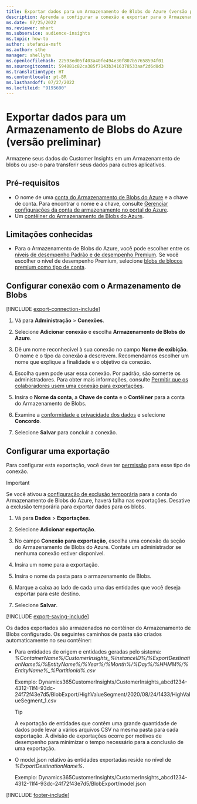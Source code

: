 ```yaml
---
title: Exportar dados para um Armazenamento de Blobs do Azure (versão preliminar)
description: Aprenda a configurar a conexão e exportar para o Armazenamento de blobs.
ms.date: 07/25/2022
ms.reviewer: mhart
ms.subservice: audience-insights
ms.topic: how-to
author: stefanie-msft
ms.author: sthe
manager: shellyha
ms.openlocfilehash: 22593ed05f403a40fe494e30f807b57658594f01
ms.sourcegitcommit: 594081c82ca385f7143b3416378533aaf2d6d0d3
ms.translationtype: HT
ms.contentlocale: pt-BR
ms.lasthandoff: 07/27/2022
ms.locfileid: "9195690"
---
```

# <a name="export-data-to-an-azure-blob-storage-preview"></a>Exportar dados para um Armazenamento de Blobs do Azure (versão preliminar)

Armazene seus dados do Customer Insights em um Armazenamento de blobs ou use-o para transferir seus dados para outros aplicativos.

## <a name="prerequisites"></a>Pré-requisitos

- O nome de uma [conta do Armazenamento de Blobs do Azure](/azure/storage/blobs/create-data-lake-storage-account) e a chave de conta. Para encontrar o nome e a chave, consulte [Gerenciar configurações da conta de armazenamento no portal do Azure](/azure/storage/common/storage-account-manage).
- Um [contêiner do Armazenamento de Blobs do Azure](/azure/storage/blobs/storage-quickstart-blobs-portal#create-a-container).

## <a name="known-limitations"></a>Limitações conhecidas

- Para o Armazenamento de Blobs do Azure, você pode escolher entre os [níveis de desempenho Padrão e de desempenho Premium](/azure/storage/blobs/storage-blob-performance-tiers). Se você escolher o nível de desempenho Premium, selecione [blobs de blocos premium como tipo de conta](/azure/storage/common/storage-account-overview#types-of-storage-accounts).

## <a name="set-up-connection-to-blob-storage"></a>Configurar conexão com o Armazenamento de Blobs

[!INCLUDE [export-connection-include](includes/export-connection-admn.md)]

1. Vá para **Administração** > **Conexões**.

1. Selecione **Adicionar conexão** e escolha **Armazenamento de Blobs do Azure**.

1. Dê um nome reconhecível à sua conexão no campo **Nome de exibição**. O nome e o tipo da conexão a descrevem. Recomendamos escolher um nome que explique a finalidade e o objetivo da conexão.

1. Escolha quem pode usar essa conexão. Por padrão, são somente os administradores. Para obter mais informações, consulte [Permitir que os colaboradores usem uma conexão para exportações](connections.md#allow-contributors-to-use-a-connection-for-exports).

1. Insira o **Nome da conta**, a **Chave de conta** e o **Contêiner** para a conta do Armazenamento de Blobs.

1. Examine a [conformidade e privacidade dos dados](connections.md#data-privacy-and-compliance) e selecione **Concordo**.

1. Selecione **Salvar** para concluir a conexão.

## <a name="configure-an-export"></a>Configurar uma exportação

Para configurar esta exportação, você deve ter [permissão](export-destinations.md#set-up-a-new-export) para esse tipo de conexão.

> [!IMPORTANT]
> Se você ativou a [configuração de exclusão temporária](/azure/storage/blobs/soft-delete-blob-enable) para a conta do Armazenamento de Blobs do Azure, haverá falha nas exportações. Desative a exclusão temporária para exportar dados para os blobs.

1. Vá para **Dados** > **Exportações**.

1. Selecione **Adicionar exportação**.

1. No campo **Conexão para exportação**, escolha uma conexão da seção do Armazenamento de Blobs do Azure. Contate um administrador se nenhuma conexão estiver disponível.

1. Insira um nome para a exportação.

1. Insira o nome da pasta para o armazenamento de Blobs.

1. Marque a caixa ao lado de cada uma das entidades que você deseja exportar para este destino.

1. Selecione **Salvar**.

[!INCLUDE [export-saving-include](includes/export-saving.md)]

Os dados exportados são armazenados no contêiner do Armazenamento de Blobs configurado. Os seguintes caminhos de pasta são criados automaticamente no seu contêiner:

- Para entidades de origem e entidades geradas pelo sistema:   
  *%ContainerName%/CustomerInsights_%instanceID%/%ExportDestinationName%/%EntityName%/%Year%/%Month%/%Day%/%HHMM%/%EntityName%_%PartitionId%.csv*  

  Exemplo: Dynamics365CustomerInsights/CustomerInsights_abcd1234-4312-11f4-93dc-24f72f43e7d5/BlobExport/HighValueSegment/2020/08/24/1433/HighValueSegment_1.csv
  
  > [!TIP]
  > A exportação de entidades que contêm uma grande quantidade de dados pode levar a vários arquivos CSV na mesma pasta para cada exportação. A divisão de exportações ocorre por motivos de desempenho para minimizar o tempo necessário para a conclusão de uma exportação.

- O model.json relativo às entidades exportadas reside no nível de *%ExportDestinationName%*.  
  
  Exemplo: Dynamics365CustomerInsights/CustomerInsights_abcd1234-4312-11f4-93dc-24f72f43e7d5/BlobExport/model.json

[!INCLUDE [footer-include](includes/footer-banner.md)]
